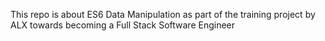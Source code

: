 This repo is about ES6 Data Manipulation as part of the training project by ALX towards becoming a Full Stack Software Engineer

